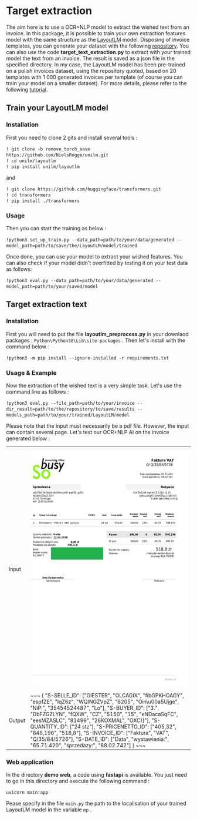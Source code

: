 # Target extraction

The aim here is to use a OCR+NLP model to extract the wished text from an invoice. In this package, it is possible to train your own extraction features model with the same structure as the [LayoutLM](https://huggingface.co/microsoft/layoutlm-base-uncased) model. Disposing of invoice templates, you can generate your dataset with the following [repository](https://github.com/h2o64/faktur_generator). You can also use the code **target_text_extraction.py** to extract with your trained model the text from an invoice. The result is saved as a json file in the specified directory. In my case, the LayoutLM model has been pre-trained on a polish invoices dataset, using the repository quoted, based on 20 templates with 1 000 generated invoices per template (of course you can train your model on a smaller dataset). For more details, please refer to the following [tutorial](https://towardsdatascience.com/fine-tuning-transformer-model-for-invoice-recognition-1e55869336d4).

## Train your LayoutLM model

### Installation 

First you need to clone 2 gits and install several tools :

~~~
! git clone -b remove_torch_save https://github.com/NielsRogge/unilm.git
! cd unilm/layoutlm
! pip install unilm/layoutlm
~~~

and 

~~~
! git clone https://github.com/huggingface/transformers.git
! cd transformers
! pip install ./transformers
~~~

### Usage

Then you can start the training as below :

~~~
!python3 set_up_train.py --data_path=path/to/your/data/generated --model_path=path/to/save/the/LayoutLM/model/trained
~~~

Once done, you can use your model to extract your wished features. You can also check if your model didn't overfitted by testing it on your test data as follows:

~~~
!python3 eval.py --data_path=path/to/your/data/generated --model_path=path/to/your/saved/model
~~~

## Target extraction text

### Installation

First you will need to put the file **layoutlm_preprocess.py** in your downlaod packages : `` Python\Python38\Lib\site-packages `` . Then let's install with the command below :

~~~
!python3 -m pip install --ignore-installed -r requirements.txt 
~~~

### Usage & Example

Now the extraction of the wished text is a very simple task. Let's use the command line as follows :

~~~
!python3 eval.py --file_path=path/to/your/invoice --dir_result=path/to/the/repository/to/save/results --models_path=path/to/your/trained/LayoutLM/model
~~~

Please note that the input must necessarily be a pdf file. However, the input can contain several page. Let's test our OCR+NLP AI on the invoice generated below :

<table>
    <tr>
        <td>Input</td>
        <td><img src="test/invoice.jpg" width=450 heigth=660></td>
    </tr>
    <tr>
        <td>Output</td>
        
<td>
~~~
{
"S-SELLE_ID": ["GIESTER", "OLCAGIX", "fibGPKHOAGY", "espfZE", "IqZ6z", "WQINGZVpZ", "6205", "Oin\u00a5Ujge", "NiP:", "35454524487", "Lo"],
    "S-BUYER_ID": ["3.", "DbFZGZLYN", "fQXW", "CZ", "5150", "15", "eNDacaSqFC", "eesMZASLC", "81499", "26KOXMAL", "OXC)]"], 
    "S-QUANTITY_ID": ["24 stz"], 
    "S-PRICENETTO_ID": ["405,32", "848,196", "518,8"], 
    "S-INVOICE_ID": ["Faktura", "VAT", "Q/35/84/5726"], 
    "S-DATE_ID": ["Data", "wystawienia:", "65.71.420", "sprzedazy:", "88.02.742"]
    }
~~~
        </td>
    </tr>
  </table>

### Web application

In the directory **demo web**, a code using **fastapi** is available. You just need to go in this directory and execute the following command :

~~~
uvicorn main:app
~~~

Pease specify in the file `` main.py `` the path to the localisation of your trained LayoutLM model in the variable `` mp `` .
